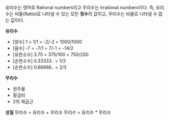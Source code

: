 유리수는 영어로 Rational numbers이고 무리수는 Irrational numbers이다. 즉, 유리수는 비율(Ratio)로 나타낼 수 있는 모든 **정수**의 값이고, 무리수는 비율로 나타낼 수 없는 값이다.

**유리수**
- [양수] 1 = 1/1 = -2/-2 = 1000/1000
- [음수] -7 = -7/1 = 7/-1 = -14/2
- [유한소수] 3.75 = 375/100 = 750/200
- [순한소수] 0.33333.. = 1/3
- [순한소수] 0.66666.. = 2/3

**무리수**
- 원주율
- 황금비
- 2의 제곱근

**성질**
무리수 = 유리수 + 무리수
무리수 = 유리수 * 무리수